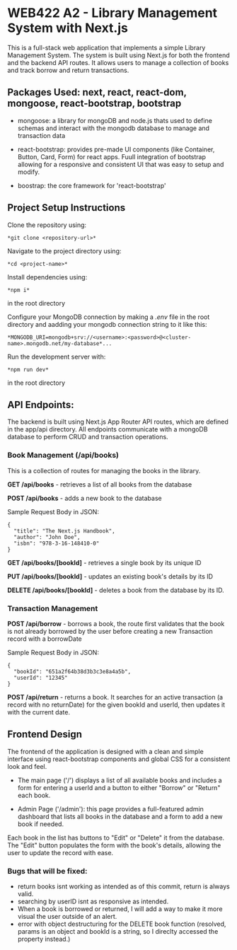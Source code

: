 # WEB422 A2 - Library Management System with Next.js

This is a full-stack web application that implements a simple Library Management System. The system is built using Next.js for both the frontend and the backend API routes. It allows users to manage a collection of books and track borrow and return transactions.

## **Packages Used:** next, react, react-dom, mongoose, react-bootstrap, bootstrap
- mongoose: a library for mongoDB and node.js thats used to define schemas and interact with the mongodb database to manage and transaction data

- react-bootstrap: provides pre-made UI components (like Container, Button, Card, Form) for react apps. Fuull integration of bootstrap allowing for a responsive and consistent UI that was easy to setup and modify. 

- boostrap: the core framework for 'react-bootstrap'

## Project Setup Instructions

Clone the repository using:
```
*git clone <repository-url>*
```

Navigate to the project directory using:
``` 
*cd <project-name>*
```

Install dependencies using:
```
*npm i* 
```
in the root directory

Configure your MongoDB connection by making a *.env* file in the root directory and aadding your mongodb connection string to it like this: 
```
*MONGODB_URI=mongodb+srv://<username>:<password>@<cluster-name>.mongodb.net/my-database*...
```

Run the development server with:
```
*npm run dev* 
```
in the root directory

## API Endpoints:
The backend is built using Next.js App Router API routes, which are defined in the app/api directory. All endpoints communicate with a mongoDB database to perform CRUD and transaction operations.

### Book Management (/api/books)
This is a collection of routes for managing the books in the library.

**GET /api/books** - retrieves a list of all books from the database

**POST /api/books** - adds a new book to the database

Sample Request Body in JSON:
```
{
  "title": "The Next.js Handbook",
  "author": "John Doe",
  "isbn": "978-3-16-148410-0"
}
```
**GET /api/books/[bookId]** - retrieves a single book by its unique ID

**PUT /api/books/[bookId]** - updates an existing book's details by its ID

**DELETE /api/books/[bookId]** - deletes a book from the database by its ID.

### Transaction Management
**POST /api/borrow** - borrows a book, the route first validates that the book is not already borrowed by the user before creating a new Transaction record with a borrowDate

Sample Request Body in JSON:
```
{
  "bookId": "651a2f64b38d3b3c3e8a4a5b",
  "userId": "12345"
}
```
**POST /api/return** - returns a book. It searches for an active transaction (a record with no returnDate) for the given bookId and userId, then updates it with the current date.

## Frontend Design
The frontend of the application is designed with a clean and simple interface using react-bootstrap components and global CSS for a consistent look and feel.

- The main page ('/') displays a list of all available books and includes a form for entering a userId and a button to either "Borrow" or "Return" each book.

- Admin Page ('/admin'): this page provides a full-featured admin dashboard that lists all books in the database and a form to add a new book if needed.

Each book in the list has buttons to "Edit" or "Delete" it from the database. The "Edit" button populates the form with the book's details, allowing the user to update the record with ease.


### Bugs that will be fixed:
- return books isnt working as intended as of this commit, return is always valid. 
- searching by userID isnt as responsive as intended. 
- When a book is borrowed or returned, I will add a way to make it more visual the user outside of an alert.
- error with object destructuring for the DELETE book function (resolved, params is an object and bookId is a string, so I direclty accessed the property instead.)